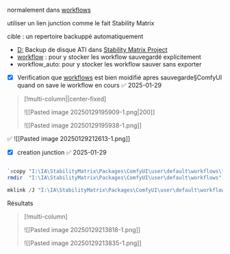 normalement dans  [workflows](file:///I:%5CIA%5CStabilityMatrix%5CPackages%5CComfyUI%5Cuser%5Cdefault%5Cworkflows)

utiliser un lien junction comme le fait Stability Matrix

cible : un repertoire backuppé automatiquement
- [D:](file:///D:%5C) Backup de disque ATI
dans [Stability Matrix Project](file:///D:%5Cdev-data%5CIA%5CStability%20Matrix%20Project)
-  [workflow](file:///D:%5Cdev-data%5CIA%5CStability%20Matrix%20Project%5Cworkflow) : pour y stocker les workflow sauvegardé explicitement
- workflow_auto: pour y stocker les workflow sauver sans exporter

- [x] Verification que   [workflows](file:///I:%5CIA%5CStabilityMatrix%5CPackages%5CComfyUI%5Cuser%5Cdefault%5Cworkflows) est bien moidifié apres sauvegarde§ComfyUI quand on save le workflow en cours ✅ 2025-01-29

> [!multi-column||center-fixed]
>
> ![[Pasted image 20250129195909-1.png|200]]
>
> ![[Pasted image 20250129195938-1.png]]
>

✅
![[Pasted image 20250129212613-1.png]]



- [x] creation junction ✅ 2025-01-29

```powershell

`xcopy "I:\IA\StabilityMatrix\Packages\ComfyUI\user\default\workflows\*" "D:\dev-data\IA\Stability Matrix Project\workflow_auto\" /E /I`
rmdir  "I:\IA\StabilityMatrix\Packages\ComfyUI\user\default\workflows" /S /Q

mklink /J "I:\IA\StabilityMatrix\Packages\ComfyUI\user\default\workflows" "D:\dev-data\IA\Stability Matrix Project\workflow_auto"


```

Résultats

> [!multi-column]
>
> ![[Pasted image 20250129213818-1.png]]
>
> ![[Pasted image 20250129213835-1.png]]
>
